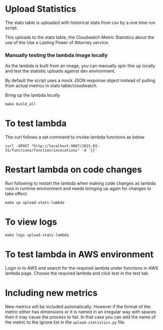 # Upload Statistics

The stats table is uploaded with historical stats from csv by a one time run script.

This uploads to the stats table,  the Cloudwatch Metric Statistics about the use of the Use a Lasting Power of Attorney service.

### Manually testing the lambda image locally

As the lambda is built from an image, you can manually spin this up locally and test the statistic uploads against dev environment.

By default the script uses a mock JSON response object instead of pulling from actual metrics in stats table/cloudwatch.

Bring up the lambda locally

```
make build_all
```

# To test lambda
The curl follows a set command to invoke lambda functions as below

```
curl -XPOST "http://localhost:9007/2015-03-31/functions/function/invocations" -d '{}'
```

# Restart lambda on code changes

Run following to restart the lambda when making code changes as lambda runs in runtime environment and needs
bringing up again for changes to take effect.

```
make up upload-stats-lambda
```

# To view logs

```
make logs upload-stats-lambda
```

# To test lambda in AWS environment

Login in to AWS and search for the required lambda under functions in AWS lambda page.
Choose the required lambda and click test in the test tab.

# Including new metrics

New metrics will be included automatically. However if the format of the metric either has dimensions or it is named in
an irregular way with spaces then it may cause the process to fail. In that case you can add the name of the metric
to the ignore list in the `upload-statistics.py` file.
